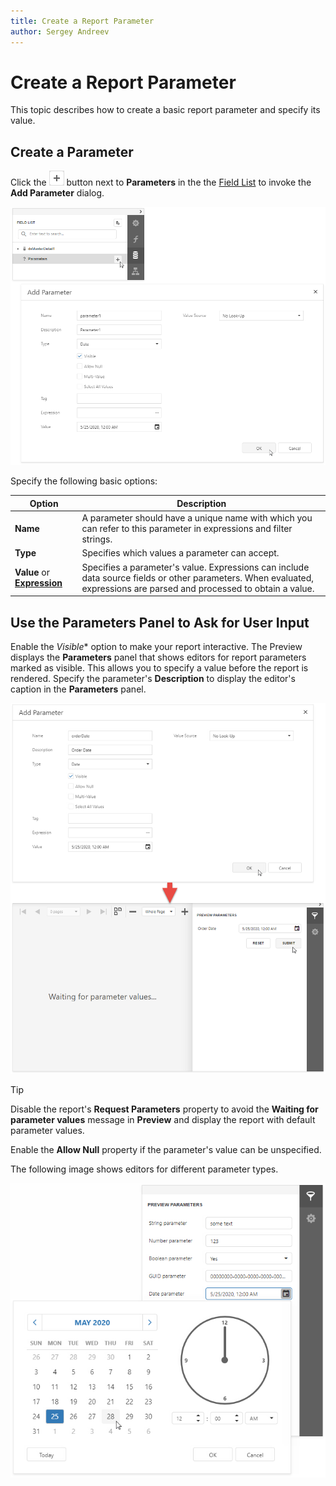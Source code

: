 ```yaml
---
title: Create a Report Parameter
author: Sergey Andreev
---
```

# Create a Report Parameter

This topic describes how to create a basic report parameter and specify its value.

## Create a Parameter

Click the ![plus](../../../../images/eurd-web-parameters-button-plus.png) button next to **Parameters** in the the [Field List](../../report-designer-tools/ui-panels/field-list.md) to invoke the **Add Parameter** dialog.

![Field List - Add Parameter](../../../../images/eurd-web-fieldlist-add-parameter.png)

Specify the following basic options:

| Option | Description |
| --- | --- |
| **Name** | A parameter should have a unique name with which you can refer to this parameter in expressions and filter strings. |
| **Type** | Specifies which values a parameter can accept. |
| **Value** or **[Expression](../../use-expressions.md#expression-syntax)** | Specifies a parameter's value. Expressions can include data source fields or other parameters. When evaluated, expressions are parsed and processed to obtain a value. |

## Use the Parameters Panel to Ask for User Input

Enable the *Visible** option to make your report interactive. The Preview displays the **Parameters** panel that shows editors for report parameters marked as visible. This allows you to specify a value before the report is rendered. Specify the parameter's **Description** to display the editor's caption in the **Parameters** panel.

![Parameters Panel](../../../../images/eurd-web-parameters-create-date-parameter.png)

> [!TIP]
> Disable the report's **Request Parameters** property to avoid the **Waiting for parameter values** message in **Preview** and display the report with default parameter values.

Enable the **Allow Null** property if the parameter's value can be unspecified.

The following image shows editors for different parameter types.

![Parameter Editors](../../../../images/eurd-web-parameter-editors.png)
